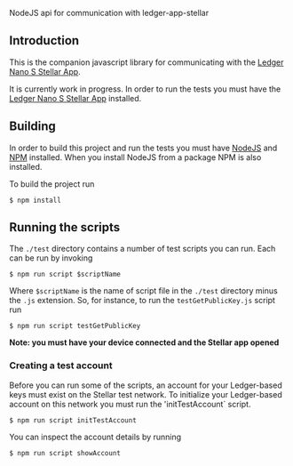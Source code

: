 NodeJS api for communication with ledger-app-stellar

## Introduction

This is the companion javascript library for communicating with the [Ledger Nano S Stellar App](https://github.com/lenondupe/ledger-app-stellar).

It is currently work in progress. In order to run the tests you must have the [Ledger Nano S Stellar App](https://github.com/lenondupe/ledger-app-stellar) installed.

## Building

In order to build this project and run the tests you must have [NodeJS](https://nodejs.org/en/) and [NPM](https://www.npmjs.com/) installed. When you install NodeJS from a package NPM is also installed.

To build the project run

```$ npm install```

## Running the scripts

The `./test` directory contains a number of test scripts you can run. Each can be run by invoking

```$ npm run script $scriptName```

Where `$scriptName` is the name of script file in the `./test` directory minus the `.js` extension. So, for instance, to run the `testGetPublicKey.js` script run

```$ npm run script testGetPublicKey```

**Note: you must have your device connected and the Stellar app opened**

### Creating a test account

Before you can run some of the scripts, an account for your Ledger-based keys must exist on the Stellar test network. To initialize your Ledger-based account on this network you must run the 'initTestAccount` script.

```$ npm run script initTestAccount```

You can inspect the account details by running

```$ npm run script showAccount```
